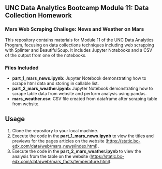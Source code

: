## UNC Data Analytics Bootcamp Module 11: Data Collection Homework

### Mars Web Scraping Challege: News and Weather on Mars

This repository contains materials for Module 11 of the UNC Data Analytics Program, focusing on data collections techniques including web scrapping with Splinter and BeautifulSoup.
It includes Jupyter Notebooks and a CSV of the output from one of the notebooks.

### Files Included

- **part_1_mars_news.ipynb**: Jupyter Notebook demonstrating how to scrape html data and storing in callable list.
- **part_2_mars_weather.ipynb**: Jupyter Notebook demonstrating how to scrape table data from website and perform analysis using pandas.
- **mars_weather.csv**: CSV file created from dataframe after scraping table from website.

## Usage

1. Clone the repository to your local machine.
2. Execute the code in the **part_1_mars_news.ipynb** to view the titles and previews for the pages articles on the website (https://static.bc-edx.com/data/web/mars_news/index.html).
3. Execute the code in the **part_2_mars_weather.ipynb** to view the analysis from the table on the website (https://static.bc-edx.com/data/web/mars_facts/temperature.html).
